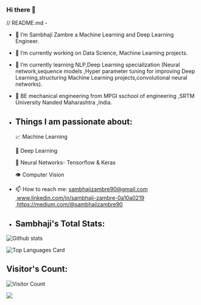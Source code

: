 ### Hi there 👋

<!--
**sambhajizambre/sambhajizambre** is a ✨ _special_ ✨ repository because its `README.md` (this file) appears on your GitHub profile.
- 😄 Pronouns: ...
- ⚡ Fun fact: ...
-->// README.md - 
- 🔭 I’m Sambhaji Zambre a Machine Learning and Deep Learning Engineer.
- 🌱 I’m currently working on Data Science, Machine Learning projects.
 
- 👯 I’m currently learning NLP,Deep Learning specialization (Neural network,sequence models ,Hyper parameter tuning for improving Deep Learning,structuring Machine Learning projects,convolutional neural networks).

- 🤔 BE mechanical engineering from MPGI sschool of engineering ,SRTM University Nanded Maharashtra ,India.

- ## Things I am passionate about:

  📈 Machine Learning

  🤖 Deep Learning

  🧠 Neural Networks- Tensorflow & Keras
  
  👁️ Computer Vision

- 📫 How to reach me: sambhajizambre90@gmail.com ,www.linkedin.com/in/sambhaji-zambre-0a10a0219 ,https://medium.com/@sambhajizambre90
- ## Sambhaji's Total Stats:

![Github stats](https://github-readme-stats.vercel.app/api?username=sambhajizambre&theme=highcontrast&show_icons=true&count_private=true)

![Top Languages Card](https://github-readme-stats.vercel.app/api/top-langs/?username=shinokada&layout=compact)
## Visitor's Count:

![Visitor Count](https://profile-counter.glitch.me/sambhajizambre/count.svg)


![](https://komarev.com/ghpvc/?username=your-sambhajizambre)
